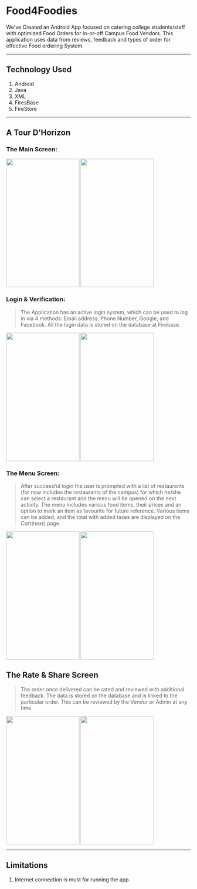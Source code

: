 # Food4Foodies
We've Created an Android App focused on catering college students/staff with optimized Food Orders for in-or-off Campus Food Vendors. This application uses data from reviews, feedback and types of order for effective Food ordering System.

----------------
## Technology Used
1. Android
2. Java
3. XML
4. FiresBase
5. FireStore
----------------
## A Tour D'Horizon 
### The Main Screen:  
> 
<img src="https://raw.githubusercontent.com/NikhilMishra1999/Food-App/master/In-App%20Screenshots/splash%20screen.jpg" width="200" height="350" align="left">
<img src="https://raw.githubusercontent.com/NikhilMishra1999/Food-App/master/In-App%20Screenshots/main%20screen.jpg" width="200" height="350" align="center">

### Login & Verification:
> The Application has an active login system, which can be used to log in via 4 methods: Email address, Phone Number, Google, and Facebook. All the login data is stored on the database at Firebase.
<img src="https://raw.githubusercontent.com/NikhilMishra1999/Food-App/master/In-App%20Screenshots/sign%20up%20screen.jpg" width="200" height="350" align="left">
<img src="https://raw.githubusercontent.com/NikhilMishra1999/Food-App/master/In-App%20Screenshots/otp%20verification.jpg" width="200" height="350" align="center">

### The Menu Screen:
> After successful login the user is prompted with a list of restaurants (for now includes the restaurants of the campus) for which he/she can select a restaurant and the menu will be opened on the next activity. The menu includes various food items, their prices and an option to mark an item as favourite for future reference. Various items can be added, and the total with added taxes are displayed on the *Cart(next)* page. 
<img src="https://raw.githubusercontent.com/NikhilMishra1999/Food-App/master/In-App%20Screenshots/menu%20screen.jpg" width="200" height="350" align="left">
<img src="https://raw.githubusercontent.com/NikhilMishra1999/Food-App/master/In-App%20Screenshots/cart%20screen.jpg" width="200" height="350" align="center">

## The Rate & Share Screen
> The order once delivered can be rated and reviewed with additional feedback. The data is stored on the database and is linked to the particular order. This can be reviewed by the Vendor or Admin at any time.
<img src="https://raw.githubusercontent.com/NikhilMishra1999/Food-App/master/In-App%20Screenshots/rate%20us%20screen.jpg" width="200" height="350" align="left">
<img src="https://raw.githubusercontent.com/NikhilMishra1999/Food-App/master/In-App%20Screenshots/share%20app%20screen.jpg" width="200" height="350" align="center">

----------------
## Limitations
1. Internet connection is must for running the app.
